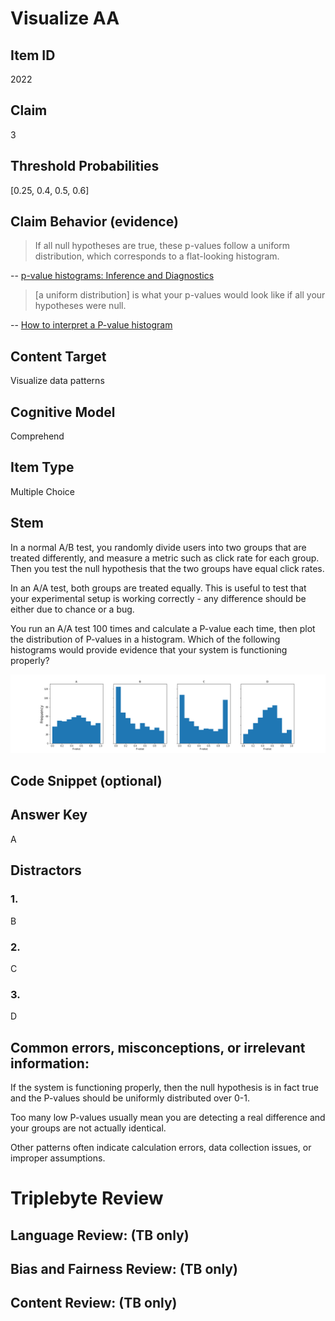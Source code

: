 # Visualize AA

## Item ID
2022

## Claim
3

## Threshold Probabilities
[0.25, 0.4, 0.5, 0.6]

## Claim Behavior (evidence)
> If all null hypotheses are true, these p-values follow a uniform distribution, which corresponds to a flat-looking histogram.
> 
-- [p-value histograms: Inference and Diagnostics](https://www.ncbi.nlm.nih.gov/pmc/articles/PMC6164648/)

> [a uniform distribution] is what your p-values would look like if all your hypotheses were null.

-- [How to interpret a P-value histogram](http://varianceexplained.org/statistics/interpreting-pvalue-histogram/)

## Content Target
Visualize data patterns

## Cognitive Model
Comprehend

## Item Type
Multiple Choice

## Stem
In a normal A/B test, you randomly divide users into two groups that are treated differently, and measure a metric such as click rate for each group. Then you test the null hypothesis that the two groups have equal click rates. 

In an A/A test, both groups are treated equally. This is useful to test that your experimental setup is working correctly - any difference should be either due to chance or a bug. 

You run an A/A test 100 times and calculate a P-value each time, then plot the distribution of P-values in a histogram. Which of the following histograms would provide evidence that your system is functioning properly?

![Plot](3-visualize-aa-plot.png)

## Code Snippet (optional)

## Answer Key
A

## Distractors
### 1.
B

### 2.
C

### 3.
D

## Common errors, misconceptions, or irrelevant information:
If the system is functioning properly, then the null hypothesis is in fact true and the P-values should be uniformly distributed over 0-1.

Too many low P-values usually mean you are detecting a real difference and your groups are not actually identical. 

Other patterns often indicate calculation errors, data collection issues, or improper assumptions.

# Triplebyte Review

## Language Review: (TB only)

## Bias and Fairness Review: (TB only)

## Content Review: (TB only)
